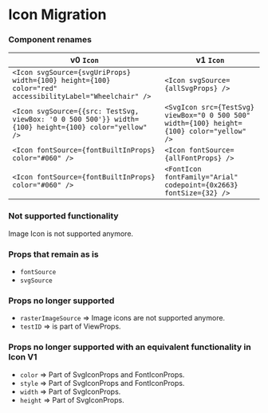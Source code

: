 # Icon Migration

### Component renames

| v0 `Icon`                                                                                               | v1 `Icon`                                                                                 |
| ------------------------------------------------------------------------------------------------------- | ----------------------------------------------------------------------------------------- |
| `<Icon svgSource={svgUriProps} width={100} height={100} color="red" accessibilityLabel="Wheelchair" />` | `<Icon svgSource={allSvgProps} />`                                                        |
| `<Icon svgSource={{src: TestSvg, viewBox: '0 0 500 500'}} width={100} height={100} color="yellow" />`   | `<SvgIcon src={TestSvg} viewBox="0 0 500 500" width={100} height={100} color="yellow" />` |
| `<Icon fontSource={fontBuiltInProps} color="#060" />`                                                   | `<Icon fontSource={allFontProps} />`                                                      |
| `<Icon fontSource={fontBuiltInProps} color="#060" />`                                                   | `<FontIcon fontFamily="Arial" codepoint={0x2663} fontSize={32} />`                        |

### Not supported functionality

Image Icon is not supported anymore.

### Props that remain as is

- `fontSource`
- `svgSource`

### Props no longer supported

- `rasterImageSource` => Image icons are not supported anymore.
- `testID` => is part of ViewProps.

### Props no longer supported with an equivalent functionality in Icon V1

- `color` => Part of SvgIconProps and FontIconProps.
- `style` => Part of SvgIconProps and FontIconProps.
- `width` => Part of SvgIconProps.
- `height` => Part of SvgIconProps.

